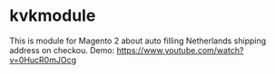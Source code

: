 # kvkmodule
This is module for Magento 2 about auto filling Netherlands shipping address on checkou.
    Demo: https://www.youtube.com/watch?v=0HucR0mJOcg
